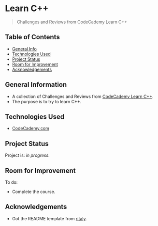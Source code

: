 # Learn C++
> Challenges and Reviews from CodeCademy Learn C++


## Table of Contents
* [General Info](#general-information)
* [Technologies Used](#technologies-used)
* [Project Status](#project-status)
* [Room for Improvement](#room-for-improvement)
* [Acknowledgements](#acknowledgements)


## General Information
- A collection of Challenges and Reviews from [CodeCademy Learn C++](https://www.codecademy.com/learn/learn-c-plus-plus).
- The purpose is to try to learn C++.


## Technologies Used
- [CodeCademy.com](https://www.codecademy.com/)


## Project Status
Project is: _in progress_.


## Room for Improvement
To do:
- Complete the course.


## Acknowledgements
- Got the README template from [ritaly](https://github.com/ritaly/README-cheatsheet).
